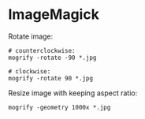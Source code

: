 # ImageMagick

Rotate image:

```shell
# counterclockwise:
mogrify -rotate -90 *.jpg

# clockwise:
mogrify -rotate 90 *.jpg
```

Resize image with keeping aspect ratio:

```shell
mogrify -geometry 1000x *.jpg
```

